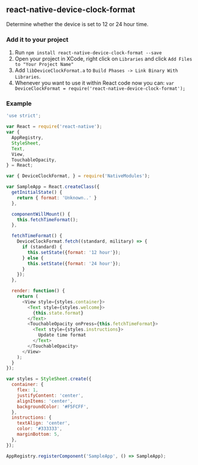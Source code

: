 ## react-native-device-clock-format

Determine whether the device is set to 12 or 24 hour time.

### Add it to your project

1. Run `npm install react-native-device-clock-format --save`
2. Open your project in XCode, right click on `Libraries` and click `Add Files to "Your Project Name"`
3. Add `libDeviceClockFormat.a` to `Build Phases -> Link Binary With Libraries`.
4. Whenever you want to use it within React code now you can: `var DeviceClockFormat = require('react-native-device-clock-format');`

### Example

```javascript
'use strict';

var React = require('react-native');
var {
  AppRegistry,
  StyleSheet,
  Text,
  View,
  TouchableOpacity,
} = React;

var { DeviceClockFormat, } = require('NativeModules');

var SampleApp = React.createClass({
  getInitialState() {
    return { format: 'Unknown..' }
  },

  componentWillMount() {
    this.fetchTimeFormat();
  },

  fetchTimeFormat() {
    DeviceClockFormat.fetch((standard, military) => {
      if (standard) {
        this.setState({format: '12 hour'});
      } else {
        this.setState({format: '24 hour'});
      }
    });
  },

  render: function() {
    return (
      <View style={styles.container}>
        <Text style={styles.welcome}>
          {this.state.format}
        </Text>
        <TouchableOpacity onPress={this.fetchTimeFormat}>
          <Text style={styles.instructions}>
            Update time format
          </Text>
        </TouchableOpacity>
      </View>
    );
  }
});

var styles = StyleSheet.create({
  container: {
    flex: 1,
    justifyContent: 'center',
    alignItems: 'center',
    backgroundColor: '#F5FCFF',
  },
  instructions: {
    textAlign: 'center',
    color: '#333333',
    marginBottom: 5,
  },
});

AppRegistry.registerComponent('SampleApp', () => SampleApp);
```
